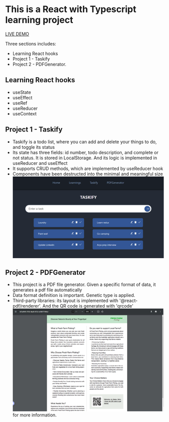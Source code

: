 # This is a React with Typescript learning project

[LIVE DEMO](https://dianaleo.github.io/PDFGenerator_TodoList)

Three sections includes: 
- Learning React hooks
- Project 1 - Taskify
- Project 2 - PDFGenerator.

## Learning React hooks

- useState
- useEffect
- useRef
- useReducer
- useContext

## Project 1 - Taskify
- Taskify is a todo list, where you can add and delete your things to do, and toggle its status 
- Its state has three fields: id number, todo description, and complete or not status. It is stored in LocalStorage. And its logic is implemented in useReducer and useEffect
- It supports CRUD methods, which are implemented by useReducer hook
- Components have been destructed into the minimal and meaningful size
![taskify](./src/Images/taskify.png)

## Project 2 - PDFGenerator

- This project is a PDF file generator. Given a specific format of data, it generates a pdf file automatically 
- Data format definition is important. Genetic type is applied.
- Third-party libraries: its layout is implemented with '@react-pdf/renderer'. And the QR code is generated with 'qrcode'
![PDFGenerator](./src/Images/pdfgenerator.png) for more information.

